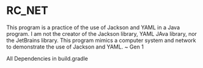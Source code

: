 # RC_NET
This program is a practice of the use of Jackson and YAML in a Java program. I am not the creator of the Jackson library, YAML JAva library, nor the JetBrains library. This program mimics a computer system and network to demonstrate the use of Jackson and YAML. ~ Gen 1

All Dependencies in build.gradle
